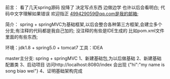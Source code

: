 前言：
    看了几天spring源码 投降了 决定写点东西 边做边学 也许以后会看明白;
    代码中文字理解如果错误 欢迎指正 499429059@qq.com是我的邮箱;
    
简介：
    spring + springMVC为基础框架,以后会整合各种第三方框架,会建立多个分支;有注释的代码都是我自己加的;
    没注释的有些是IDE生成的 比如pom.xml文件里面的有些东西;
    
环境：jdk1.8  + spring5.0  + tomcat7
工具：IDEA
    
master主分支: spring + springMVC
         1、新建基础包,为以后做基础
         2、新建基础配置类
         3、启动项目 访问http://localhost:8080/index 会出现 {"hi":"my name is song biao wei"} 
         4、证明基础架构完成
         
